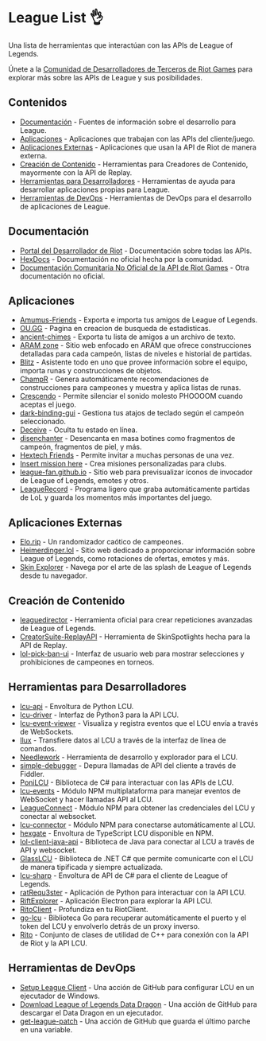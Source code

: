 # League List 👌

Una lista de herramientas que interactúan con las APIs de League of Legends.

Únete a la [Comunidad de Desarrolladores de Terceros de Riot Games](https://discordapp.com/invite/riotgamesdevrel) para explorar más sobre las APIs de League y sus posibilidades.

## Contenidos

* [Documentación](#documentación) - Fuentes de información sobre el desarrollo para League.
* [Aplicaciones](#aplicaciones) - Aplicaciones que trabajan con las APIs del cliente/juego.
* [Aplicaciones Externas](#aplicaciones-externas) - Aplicaciones que usan la API de Riot de manera externa.
* [Creación de Contenido](#creación-de-contenido) - Herramientas para Creadores de Contenido, mayormente con la API de Replay.
* [Herramientas para Desarrolladores](#herramientas-para-desarrolladores) - Herramientas de ayuda para desarrollar aplicaciones propias para League.
* [Herramientas de DevOps](#herramientas-de-devops) - Herramientas de DevOps para el desarrollo de aplicaciones de League.

## Documentación

* [Portal del Desarrollador de Riot](https://developer.riotgames.com/docs/lol) - Documentación sobre todas las APIs.
* [HexDocs](https://hextechdocs.dev/) - Documentación no oficial hecha por la comunidad.
* [Documentación Comunitaria No Oficial de la API de Riot Games](https://riot-api-libraries.readthedocs.io/en/latest/) - Otra documentación no oficial.

## Aplicaciones

* [Amumus-Friends](https://github.com/rico-vz/Amumus-Friends) - Exporta e importa tus amigos de League of Legends.
* [OU.GG](https://github.com/FranciscoFerreiraT/OU.GG) - Pagina en creacion de busqueda de estadisticas.
* [ancient-chimes](https://github.com/ulgg/ancient-chimes) - Exporta tu lista de amigos a un archivo de texto.
* [ARAM zone](https://aram.zone/) - Sitio web enfocado en ARAM que ofrece construcciones detalladas para cada campeón, listas de niveles e historial de partidas.
* [Blitz](https://blitz.gg/) - Asistente todo en uno que provee información sobre el equipo, importa runas y construcciones de objetos.
* [ChampR](https://github.com/cangzhang/champ-r) - Genera automáticamente recomendaciones de construcciones para campeones y muestra y aplica listas de runas.
* [Crescendo](https://github.com/molenzwiebel/crescendo) - Permite silenciar el sonido molesto PHOOOOM cuando aceptas el juego.
* [dark-binding-gui](https://github.com/s-coimbra21/dark-binding-gui) - Gestiona tus atajos de teclado según el campeón seleccionado.
* [Deceive](https://github.com/molenzwiebel/Deceive) - Oculta tu estado en línea.
* [disenchanter](https://github.com/marvinscham/disenchanter) - Desencanta en masa botines como fragmentos de campeón, fragmentos de piel, y más.
* [Hextech Friends](https://hextechfriends.github.io/) - Permite invitar a muchas personas de una vez.
* [Insert mission here](https://github.com/Earleking/2018-Riot-API-Challenge) - Crea misiones personalizadas para clubs.
* [league-fan.github.io](https://github.com/league-fan/league-fan.github.io) - Sitio web para previsualizar íconos de invocador de League of Legends, emotes y otros.
* [LeagueRecord](https://github.com/FFFFFFFXXXXXXX/league_record) - Programa ligero que graba automáticamente partidas de LoL y guarda los momentos más importantes del juego.

## Aplicaciones Externas

* [Elo.rip](https://elo.rip/) - Un randomizador caótico de campeones.
* [Heimerdinger.lol](https://heimerdinger.lol/) - Sitio web dedicado a proporcionar información sobre League of Legends, como rotaciones de ofertas, emotes y más.
* [Skin Explorer](https://www.skinexplorer.lol) - Navega por el arte de las splash de League of Legends desde tu navegador.

## Creación de Contenido

* [leaguedirector](https://github.com/RiotGames/leaguedirector) - Herramienta oficial para crear repeticiones avanzadas de League of Legends.
* [CreatorSuite-ReplayAPI](https://github.com/SkinSpotlights/CreatorSuite-ReplayAPI) - Herramienta de SkinSpotlights hecha para la API de Replay.
* [lol-pick-ban-ui](https://github.com/RCVolus/lol-pick-ban-ui) - Interfaz de usuario web para mostrar selecciones y prohibiciones de campeones en torneos.

## Herramientas para Desarrolladores

* [lcu-api](https://github.com/jjmaldonis/lcu-api) - Envoltura de Python LCU.
* [lcu-driver](https://github.com/sousa-andre/lcu-driver) - Interfaz de Python3 para la API LCU.
* [lcu-event-viewer](https://github.com/pipe01/lcu-event-viewer) - Visualiza y registra eventos que el LCU envía a través de WebSockets.
* [llux](https://github.com/BlossomiShymae/llux) - Transfiere datos al LCU a través de la interfaz de línea de comandos.
* [Needlework](https://github.com/BlossomiShymae/Needlework) - Herramienta de desarrollo y explorador para el LCU.
* [simple-debugger](https://github.com/dragitz/simple-debugger) - Depura llamadas de API del cliente a través de Fiddler.
* [PoniLCU](https://github.com/Ponita0/PoniLCU) - Biblioteca de C# para interactuar con las APIs de LCU.
* [lcu-events](https://github.com/Sunney-X/lcu-events) - Módulo NPM multiplataforma para manejar eventos de WebSocket y hacer llamadas API al LCU.
* [LeagueConnect](https://github.com/supergrecko/league-connect) - Módulo NPM para obtener las credenciales del LCU y conectar al websocket.
* [lcu-connector](https://github.com/Pupix/lcu-connector) - Módulo NPM para conectarse automáticamente al LCU.
* [hexgate](https://github.com/cuppachino/hexgate) - Envoltura de TypeScript LCU disponible en NPM.
* [lol-client-java-api](https://github.com/stirante/lol-client-java-api) - Biblioteca de Java para conectar al LCU a través de API y websocket.
* [GlassLCU](https://github.com/pipe01/GlassLCU) - Biblioteca de .NET C# que permite comunicarte con el LCU de manera tipificada y siempre actualizada.
* [lcu-sharp](https://github.com/bryanhitc/lcu-sharp) - Envoltura de API de C# para el cliente de League of Legends.
* [ratRequ3ster](https://github.com/akira-trinity/ratRequ3ster) - Aplicación de Python para interactuar con la API LCU.
* [RiftExplorer](https://github.com/Pupix/rift-explorer) - Aplicación Electron para explorar la API LCU.
* [RitoClient](https://github.com/nomi-san/RitoClient) - Profundiza en tu RiotClient.
* [go-lcu](https://github.com/ImOlli/go-lcu) - Biblioteca Go para recuperar automáticamente el puerto y el token del LCU y envolverlo detrás de un proxy inverso.
* [Rito](https://github.com/bartekprtc/rito) - Conjunto de clases de utilidad de C++ para conexión con la API de Riot y la API LCU.

## Herramientas de DevOps

* [Setup League Client](https://github.com/marketplace/actions/setup-league-client) - Una acción de GitHub para configurar LCU en un ejecutador de Windows.
* [Download League of Legends Data Dragon](https://github.com/marketplace/actions/download-league-of-legends-data-dragon) - Una acción de GitHub para descargar el Data Dragon en un ejecutador.
* [get-league-patch](https://github.com/marvinscham/get-league-patch) - Una acción de GitHub que guarda el último parche en una variable.
